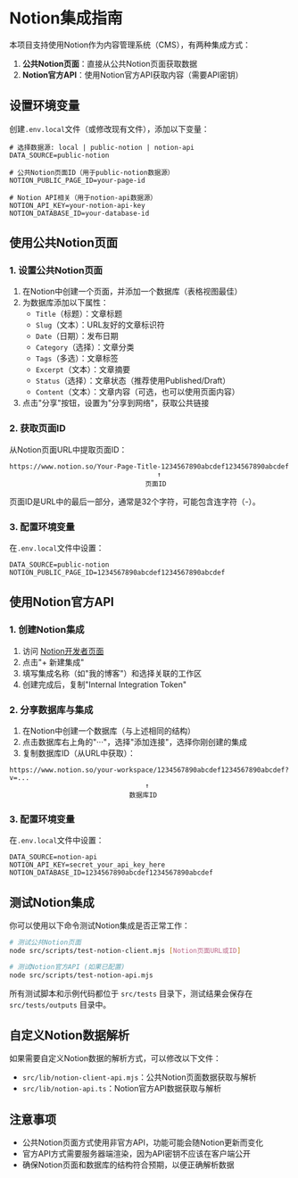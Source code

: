 # Notion集成指南

本项目支持使用Notion作为内容管理系统（CMS），有两种集成方式：

1. **公共Notion页面**：直接从公共Notion页面获取数据
2. **Notion官方API**：使用Notion官方API获取内容（需要API密钥）

## 设置环境变量

创建`.env.local`文件（或修改现有文件），添加以下变量：

```
# 选择数据源: local | public-notion | notion-api
DATA_SOURCE=public-notion

# 公共Notion页面ID（用于public-notion数据源）
NOTION_PUBLIC_PAGE_ID=your-page-id

# Notion API相关（用于notion-api数据源）
NOTION_API_KEY=your-notion-api-key
NOTION_DATABASE_ID=your-database-id
```

## 使用公共Notion页面

### 1. 设置公共Notion页面

1. 在Notion中创建一个页面，并添加一个数据库（表格视图最佳）
2. 为数据库添加以下属性：
   - `Title`（标题）：文章标题
   - `Slug`（文本）：URL友好的文章标识符
   - `Date`（日期）：发布日期
   - `Category`（选择）：文章分类
   - `Tags`（多选）：文章标签
   - `Excerpt`（文本）：文章摘要
   - `Status`（选择）：文章状态（推荐使用Published/Draft）
   - `Content`（文本）：文章内容（可选，也可以使用页面内容）
3. 点击"分享"按钮，设置为"分享到网络"，获取公共链接

### 2. 获取页面ID

从Notion页面URL中提取页面ID：

```
https://www.notion.so/Your-Page-Title-1234567890abcdef1234567890abcdef
                                     ↑
                                  页面ID
```

页面ID是URL中的最后一部分，通常是32个字符，可能包含连字符（-）。

### 3. 配置环境变量

在`.env.local`文件中设置：

```
DATA_SOURCE=public-notion
NOTION_PUBLIC_PAGE_ID=1234567890abcdef1234567890abcdef
```

## 使用Notion官方API

### 1. 创建Notion集成

1. 访问 [Notion开发者页面](https://www.notion.so/my-integrations)
2. 点击"+ 新建集成"
3. 填写集成名称（如"我的博客"）和选择关联的工作区
4. 创建完成后，复制"Internal Integration Token"

### 2. 分享数据库与集成

1. 在Notion中创建一个数据库（与上述相同的结构）
2. 点击数据库右上角的"···"，选择"添加连接"，选择你刚创建的集成
3. 复制数据库ID（从URL中获取）：

```
https://www.notion.so/your-workspace/1234567890abcdef1234567890abcdef?v=...
                                  ↑
                              数据库ID
```

### 3. 配置环境变量

在`.env.local`文件中设置：

```
DATA_SOURCE=notion-api
NOTION_API_KEY=secret_your_api_key_here
NOTION_DATABASE_ID=1234567890abcdef1234567890abcdef
```

## 测试Notion集成

你可以使用以下命令测试Notion集成是否正常工作：

```bash
# 测试公共Notion页面
node src/scripts/test-notion-client.mjs [Notion页面URL或ID]

# 测试Notion官方API (如果已配置)
node src/scripts/test-notion-api.mjs
```

所有测试脚本和示例代码都位于 `src/tests` 目录下，测试结果会保存在 `src/tests/outputs` 目录中。

## 自定义Notion数据解析

如果需要自定义Notion数据的解析方式，可以修改以下文件：

- `src/lib/notion-client-api.mjs`：公共Notion页面数据获取与解析
- `src/lib/notion-api.ts`：Notion官方API数据获取与解析

## 注意事项

- 公共Notion页面方式使用非官方API，功能可能会随Notion更新而变化
- 官方API方式需要服务器端渲染，因为API密钥不应该在客户端公开
- 确保Notion页面和数据库的结构符合预期，以便正确解析数据 